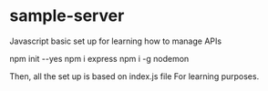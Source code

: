 # sample-server
Javascript basic set up for learning how to manage APIs

npm init --yes
npm i express
npm i -g nodemon

Then, all the set up is based on index.js file
For learning purposes.